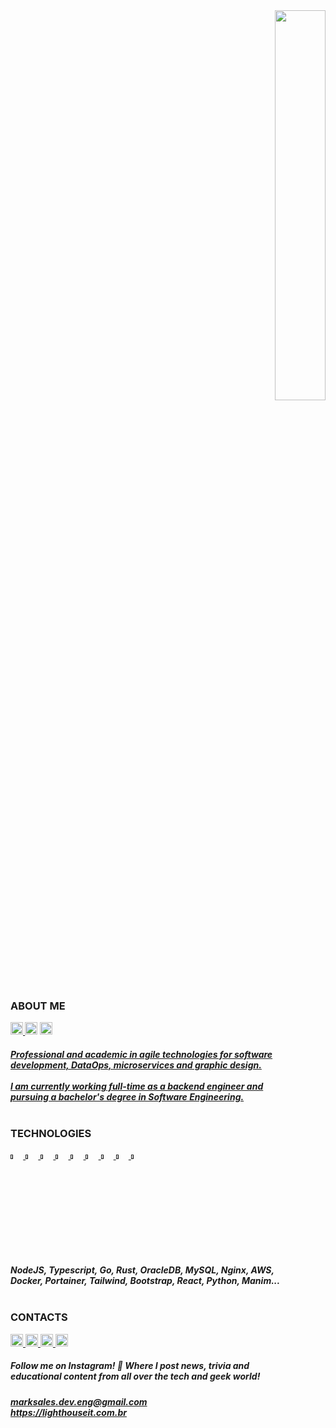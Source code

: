 <div align="right">
  <img width="40%" src="https://user-images.githubusercontent.com/95272518/184052198-e686b58e-f865-416b-969f-0b1b58118841.svg">
</div>
<div align="left">
<h3>ABOUT ME</h3>
<div align="left">
  <sub>
    <a href="https://drive.google.com/u/0/uc?id=1l8d5X9o_KHNy6ev_dZzjcRdkJFKUHrYZ&export=download">
    <img height="20px" src="https://img.shields.io/badge/Download CV-%236633cc?&color=003140&style=flat">
    </a>
    <img height="20px" src="https://hits.seeyoufarm.com/api/count/incr/badge.svg?url=https%3A%2F%2Fgithub.com%2Fmarkleysales&count_bg=%23003140&title_bg=%23003140&icon=myspace.svg&icon_color=%23FFFFFF&title=Profile+Views&edge_flat=false">
    <a href="https://gitlab.com/marksales">
      <img height="20px" src="https://img.shields.io/badge/GitLab-%236633?style=flat&logo=GitLab&color=003140">
    </a>
  </sub>
</div>
<div align="left">
  <h5>
    <a href="https://github.com/markleysales">
      Professional and academic in agile technologies for software
      <br>
      development, DataOps, microservices and graphic design.
    </a>
    <br>
    <br>
    <a href="https://github.com/markleysales">
      I am currently working full-time as a backend engineer and
      <br>
      pursuing a bachelor's degree in Software Engineering.
    </a>
    <br>
    <br>
  </h5>
</div>

<div>
  <h3>TECHNOLOGIES</H3>
  <div>
    <a href="">
      <img width="4%" src="https://user-images.githubusercontent.com/95272518/181870792-5074acf6-eb82-438b-b42d-0a9554e4559b.svg">
    </a>
    <a href="">
      <img width="4%" height="" src="https://user-images.githubusercontent.com/95272518/181870857-fc78f4c7-d95d-4815-9000-4abb1abb80ca.svg">
    </a>
    <a href="">
      <img width="4%" height="" src="https://user-images.githubusercontent.com/95272518/181871040-7ddaeff2-3cb7-4e05-b76a-8a4c0e7987a4.svg">
    </a>
    <a href="">
      <img width="4%" height="" src="https://user-images.githubusercontent.com/95272518/182047970-ce440e51-35fc-4429-b478-1cb74250d5bb.svg">
    </a>
    <a href="">
      <img width="4%" height="" src="https://user-images.githubusercontent.com/95272518/182047981-c0db628b-d7a2-455d-9227-487cbc2f433e.svg">
    </a>
    <a href="">
      <img width="4%" height="" src="https://user-images.githubusercontent.com/95272518/181870988-257a4c94-cdcd-4ae6-a639-ad41b41ff424.svg">
    </a>
    <a href="">
      <img width="4%" height="" src="https://user-images.githubusercontent.com/95272518/181870911-d3b48c48-7d72-4958-b9e8-174d48cd6914.svg">
    </a>
    <a href="">
      <img width="4%" height="" src="https://user-images.githubusercontent.com/95272518/181870930-f2438178-19a0-49cd-a82f-830bdd6d1f9a.svg">
    </a>
    <a href="">
      <img width="4%" height="" src="https://user-images.githubusercontent.com/95272518/182048307-3be83a33-94ce-41be-afea-29a0030ca834.svg">
    </a>
  </div>
  <h5>
    NodeJS, Typescript, Go, Rust, OracleDB, MySQL, Nginx, AWS,
    <br>
    Docker, Portainer, Tailwind, Bootstrap, React, Python, Manim...
    <br>
    <br>
  </h5>
</div>

<h3>CONTACTS</h3>
<div id="social-medias">
  <a href="https://www.instagram.com/mark_sales.it">
    <img height="20px" src="https://img.shields.io/badge/Instagram-%bebebecc?style=flat&logo=Instagram&logoColor=white&color=003140">
  </a>
  <a href="https://www.linkedin.com/in/markley-sales">
    <img height="20px" src="https://img.shields.io/badge/LinkedIn-%236633?style=flat&logo=LinkedIn&logoColor=white&color=003140">
  </a>
  <a href="https://www.behance.net/markleysales">
    <img height="20px" src="https://img.shields.io/badge/Behance-%bebebecc?style=flat&logo=Behance&logoColor=white&color=003140">
  </>
  <a href="https://api.whatsapp.com/send?phone=5591983367707&text=Hello%20Markley!%20I%20visited%20your%20profile%20on%20GitHub%20and%20would%20like%20to%20talk%20about%20it.">
    <img height="20px" src="https://img.shields.io/badge/Whatsapp-%236633cc?&logo=Whatsapp&logoColor=white&color=003140&style=flat">
  </a>
</div>
<div>
  <h5>
    Follow me on Instagram! 🔔 Where I post news, trivia and
    <br>
    educational content from all over the tech and geek world! 
  </h5>
</div>
<div>
  <h5><a href="mailto:marksales.dev.eng@gmail.com">
    marksales.dev.eng@gmail.com
  <br>
  <a href="https://lighthouseit.com.br/">
    https://lighthouseit.com.br
  </a></h5>
</div>
</div>

